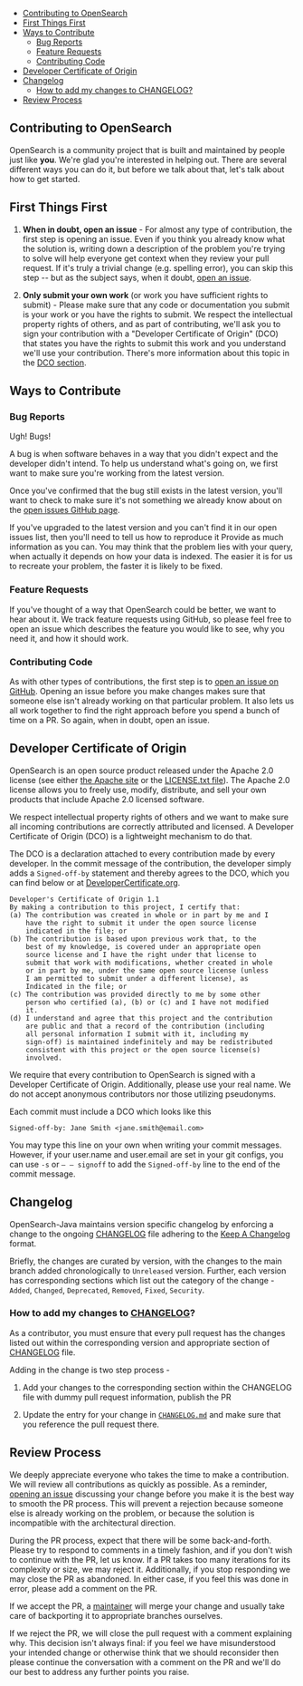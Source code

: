 - [Contributing to OpenSearch](#contributing-to-opensearch)
- [First Things First](#first-things-first)
- [Ways to Contribute](#ways-to-contribute)
  - [Bug Reports](#bug-reports)
  - [Feature Requests](#feature-requests)
  - [Contributing Code](#contributing-code)
- [Developer Certificate of Origin](#developer-certificate-of-origin)
- [Changelog](#changelog)
  - [How to add my changes to CHANGELOG?](#how-to-add-my-changes-to-changelog)
- [Review Process](#review-process)

## Contributing to OpenSearch

OpenSearch is a community project that is built and maintained by people just like **you**. We're glad you're interested in helping out. There are several different ways you can do it, but before we talk about that, let's talk about how to get started.

## First Things First

1. **When in doubt, open an issue** - For almost any type of contribution, the first step is opening an issue. Even if you think you already know what the solution is, writing down a description of the problem you're trying to solve will help everyone get context when they review your pull request. If it's truly a trivial change (e.g. spelling error), you can skip this step -- but as the subject says, when it doubt, [open an issue](https://github.com/opensearch-project/opensearch-java/issues/new/choose).

2. **Only submit your own work**  (or work you have sufficient rights to submit) - Please make sure that any code or documentation you submit is your work or you have the rights to submit. We respect the intellectual property rights of others, and as part of contributing, we'll ask you to sign your contribution with a "Developer Certificate of Origin" (DCO) that states you have the rights to submit this work and you understand we'll use your contribution. There's more information about this topic in the [DCO section](#developer-certificate-of-origin).

## Ways to Contribute

### Bug Reports

Ugh! Bugs!

A bug is when software behaves in a way that you didn't expect and the developer didn't intend. To help us understand what's going on, we first want to make sure you're working from the latest version.

Once you've confirmed that the bug still exists in the latest version, you'll want to check to make sure it's not something we already know about on the [open issues GitHub page](https://github.com/opensearch-project/opensearch-java/issues/new/choose).

If you've upgraded to the latest version and you can't find it in our open issues list, then you'll need to tell us how to reproduce it Provide as much information as you can. You may think that the problem lies with your query, when actually it depends on how your data is indexed. The easier it is for us to recreate your problem, the faster it is likely to be fixed.

### Feature Requests

If you've thought of a way that OpenSearch could be better, we want to hear about it. We track feature requests using GitHub, so please feel free to open an issue which describes the feature you would like to see, why you need it, and how it should work.


### Contributing Code

As with other types of contributions, the first step is to [open an issue on GitHub](https://github.com/opensearch-project/opensearch-java/issues/new/choose). Opening an issue before you make changes makes sure that someone else isn't already working on that particular problem. It also lets us all work together to find the right approach before you spend a bunch of time on a PR. So again, when in doubt, open an issue.

## Developer Certificate of Origin

OpenSearch is an open source product released under the Apache 2.0 license (see either [the Apache site](https://www.apache.org/licenses/LICENSE-2.0) or the [LICENSE.txt file](LICENSE.txt)). The Apache 2.0 license allows you to freely use, modify, distribute, and sell your own products that include Apache 2.0 licensed software.

We respect intellectual property rights of others and we want to make sure all incoming contributions are correctly attributed and licensed. A Developer Certificate of Origin (DCO) is a lightweight mechanism to do that.

The DCO is a declaration attached to every contribution made by every developer. In the commit message of the contribution, the developer simply adds a `Signed-off-by` statement and thereby agrees to the DCO, which you can find below or at [DeveloperCertificate.org](http://developercertificate.org/).

```
Developer's Certificate of Origin 1.1
By making a contribution to this project, I certify that:
(a) The contribution was created in whole or in part by me and I
    have the right to submit it under the open source license
    indicated in the file; or
(b) The contribution is based upon previous work that, to the
    best of my knowledge, is covered under an appropriate open
    source license and I have the right under that license to
    submit that work with modifications, whether created in whole
    or in part by me, under the same open source license (unless
    I am permitted to submit under a different license), as
    Indicated in the file; or
(c) The contribution was provided directly to me by some other
    person who certified (a), (b) or (c) and I have not modified
    it.
(d) I understand and agree that this project and the contribution
    are public and that a record of the contribution (including
    all personal information I submit with it, including my
    sign-off) is maintained indefinitely and may be redistributed
    consistent with this project or the open source license(s)
    involved.
 ```

We require that every contribution to OpenSearch is signed with a Developer Certificate of Origin. Additionally, please use your real name. We do not accept anonymous contributors nor those utilizing pseudonyms.

Each commit must include a DCO which looks like this

```
Signed-off-by: Jane Smith <jane.smith@email.com>
```

You may type this line on your own when writing your commit messages. However, if your user.name and user.email are set in your git configs, you can use `-s` or `– – signoff` to add the `Signed-off-by` line to the end of the commit message.

## Changelog

OpenSearch-Java maintains version specific changelog by enforcing a change to the ongoing [CHANGELOG](CHANGELOG.md) file adhering to the [Keep A Changelog](https://keepachangelog.com/en/1.0.0/) format.

Briefly, the changes are curated by version, with the changes to the main branch added chronologically to `Unreleased` version. Further, each version has corresponding sections which list out the category of the change - `Added`, `Changed`, `Deprecated`, `Removed`, `Fixed`, `Security`.


### How to add my changes to [CHANGELOG](CHANGELOG.md)?

As a contributor, you must ensure that every pull request has the changes listed out within the corresponding version and appropriate section of [CHANGELOG](CHANGELOG.md) file.

Adding in the change is two step process -
1. Add your changes to the corresponding section within the CHANGELOG file with dummy pull request information, publish the PR

2. Update the entry for your change in [`CHANGELOG.md`](CHANGELOG.md) and make sure that you reference the pull request there.

## Review Process

We deeply appreciate everyone who takes the time to make a contribution. We will review all contributions as quickly as possible. As a reminder, [opening an issue](https://github.com/opensearch-project/opensearch-java/issues/new/choose) discussing your change before you make it is the best way to smooth the PR process. This will prevent a rejection because someone else is already working on the problem, or because the solution is incompatible with the architectural direction.

During the PR process, expect that there will be some back-and-forth. Please try to respond to comments in a timely fashion, and if you don't wish to continue with the PR, let us know. If a PR takes too many iterations for its complexity or size, we may reject it. Additionally, if you stop responding we may close the PR as abandoned. In either case, if you feel this was done in error, please add a comment on the PR.

If we accept the PR, a [maintainer](MAINTAINERS.md) will merge your change and usually take care of backporting it to appropriate branches ourselves.

If we reject the PR, we will close the pull request with a comment explaining why. This decision isn't always final: if you feel we have misunderstood your intended change or otherwise think that we should reconsider then please continue the conversation with a comment on the PR and we'll do our best to address any further points you raise.
